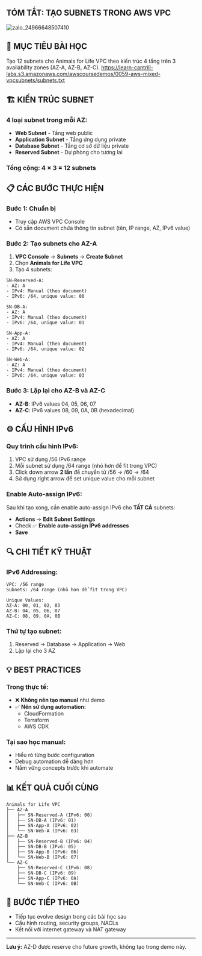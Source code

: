 ## TÓM TẮT: TẠO SUBNETS TRONG AWS VPC
![zalo_24966648507410](https://github.com/user-attachments/assets/6cb618aa-df9c-42e4-aabc-ff0753ae4f30)

## 🎯 MỤC TIÊU BÀI HỌC
Tạo 12 subnets cho Animals for Life VPC theo kiến trúc 4 tầng trên 3 availability zones (AZ-A, AZ-B, AZ-C).
https://learn-cantrill-labs.s3.amazonaws.com/awscoursedemos/0059-aws-mixed-vpcsubnets/subnets.txt
## 🏗️ KIẾN TRÚC SUBNET

### **4 loại subnet trong mỗi AZ:**
- **Web Subnet** - Tầng web public
- **Application Subnet** - Tầng ứng dụng private  
- **Database Subnet** - Tầng cơ sở dữ liệu private
- **Reserved Subnet** - Dự phòng cho tương lai

### **Tổng cộng: 4 × 3 = 12 subnets**

## 📋 CÁC BƯỚC THỰC HIỆN

### **Bước 1: Chuẩn bị**
- Truy cập AWS VPC Console
- Có sẵn document chứa thông tin subnet (tên, IP range, AZ, IPv6 value)

### **Bước 2: Tạo subnets cho AZ-A**
1. **VPC Console** → **Subnets** → **Create Subnet**
2. Chọn **Animals for Life VPC**
3. Tạo 4 subnets:

```
SN-Reserved-A:
- AZ: A
- IPv4: Manual (theo document)
- IPv6: /64, unique value: 00

SN-DB-A:
- AZ: A  
- IPv4: Manual (theo document)
- IPv6: /64, unique value: 01

SN-App-A:
- AZ: A
- IPv4: Manual (theo document)  
- IPv6: /64, unique value: 02

SN-Web-A:
- AZ: A
- IPv4: Manual (theo document)
- IPv6: /64, unique value: 03
```

### **Bước 3: Lặp lại cho AZ-B và AZ-C**
- **AZ-B**: IPv6 values 04, 05, 06, 07
- **AZ-C**: IPv6 values 08, 09, 0A, 0B (hexadecimal)

## ⚙️ CẤU HÌNH IPv6

### **Quy trình cấu hình IPv6:**
1. VPC sử dụng /56 IPv6 range
2. Mỗi subnet sử dụng /64 range (nhỏ hơn để fit trong VPC)
3. Click down arrow **2 lần** để chuyển từ /56 → /60 → /64
4. Sử dụng right arrow để set unique value cho mỗi subnet

### **Enable Auto-assign IPv6:**
Sau khi tạo xong, cần enable auto-assign IPv6 cho **TẤT CẢ** subnets:
- **Actions** → **Edit Subnet Settings**  
- Check ✅ **Enable auto-assign IPv6 addresses**
- **Save**

## 🔍 CHI TIẾT KỸ THUẬT

### **IPv6 Addressing:**
```
VPC: /56 range
Subnets: /64 range (nhỏ hơn để fit trong VPC)

Unique Values:
AZ-A: 00, 01, 02, 03
AZ-B: 04, 05, 06, 07  
AZ-C: 08, 09, 0A, 0B
```

### **Thứ tự tạo subnet:**
1. Reserved → Database → Application → Web
2. Lặp lại cho 3 AZ

## 💡 BEST PRACTICES

### **Trong thực tế:**
- ❌ **Không nên tạo manual** như demo
- ✅ **Nên sử dụng automation:**
  - CloudFormation
  - Terraform  
  - AWS CDK

### **Tại sao học manual:**
- Hiểu rõ từng bước configuration
- Debug automation dễ dàng hơn
- Nắm vững concepts trước khi automate

## 📊 KẾT QUẢ CUỐI CÙNG

```
Animals for Life VPC
├── AZ-A
│   ├── SN-Reserved-A (IPv6: 00)
│   ├── SN-DB-A (IPv6: 01)
│   ├── SN-App-A (IPv6: 02)
│   └── SN-Web-A (IPv6: 03)
├── AZ-B  
│   ├── SN-Reserved-B (IPv6: 04)
│   ├── SN-DB-B (IPv6: 05)
│   ├── SN-App-B (IPv6: 06)
│   └── SN-Web-B (IPv6: 07)
└── AZ-C
    ├── SN-Reserved-C (IPv6: 08)
    ├── SN-DB-C (IPv6: 09)
    ├── SN-App-C (IPv6: 0A)
    └── SN-Web-C (IPv6: 0B)
```

## 🚀 BƯỚC TIẾP THEO
- Tiếp tục evolve design trong các bài học sau
- Cấu hình routing, security groups, NACLs
- Kết nối với internet gateway và NAT gateway

---
**Lưu ý:** AZ-D được reserve cho future growth, không tạo trong demo này.
